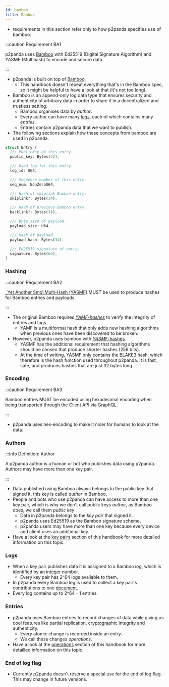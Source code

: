 ```yaml
---
id: bamboo
title: Bamboo
---
```


- requirements in this section refer only to how p2panda specifies use of bamboo.

:::caution Requirement BA1

p2panda uses [Bamboo][bamboo_spec] with Ed25519 (Digital Signature Algorithm) and YASMF (Multihash) to encode and secure data.

:::

- p2panda is built on top of [Bamboo][bamboo_spec].
  - This handbook doesn't repeat everything that's in the Bamboo spec, so it might be helpful to have a look at that (it's not too long).
- Bamboo is an append-only log data type that ensures security and authenticity of arbitrary data in order to share it in a decentralized and trustless setting.
  - Bamboo organises data by _author_.
  - Every author can have many [_logs_](#logs), each of which contains many _entries_.
  - Entries contain p2panda data that we want to publish.
- The following sections explain how these concepts from bamboo are used in p2panda.

```rust
struct Entry {
  /// PublicKey of this entry.
  public_key: Bytes(32),

  /// Used log for this entry.
  log_id: U64,

  /// Sequence number of this entry.
  seq_num: NonZeroU64,

  /// Hash of skiplink Bamboo entry.
  skiplink?: Bytes(34),

  /// Hash of previous Bamboo entry.
  backlink?: Bytes(34),

  /// Byte size of payload.
  payload_size: U64,

  /// Hash of payload.
  payload_hash: Bytes(34),

  /// Ed25519 signature of entry.
  signature: Bytes(64),
}
```

### Hashing

:::caution Requirement BA2

[\_Yet Another Smol Multi-Hash (YASMF)][yasmf] MUST be used to produce hashes for Bamboo entries and payloads.

:::

- The original Bamboo requires [_YAMF-hashes_][yamf] to verify the integrity of entries and logs.
  - YAMF is a multiformat hash that only adds new hashing algorithms when previous ones have been discovered to be broken.
- However, p2panda uses bamboo with [_YASMF_-hashes][yasmf].
  - YASMF has the additional requirement that hashing algorithms should be chosen that produce shorter hashes (256 bits).
  - At the time of writing, YASMF only contains the BLAKE3 hash, which therefore is the hash function used throughout p2panda. It is fast, safe, and produces hashes that are just 32 bytes long.

### Encoding

:::caution Requirement BA3

Bamboo entries MUST be encoded using hexadecimal encoding when being transported through the Client API via GraphQL.

:::

- p2panda uses hex-encoding to make it nicer for humans to look at the data.

### Authors

:::info Definition: Author

A p2panda author is a human or bot who publishes data using p2panda. Authors may have more than one key pair.

:::

- Data published using Bamboo always belongs to the public key that signed it, this key is called _author_ in Bamboo.
- People and bots who use p2panda can have access to more than one key pair, which is why we don't call public keys _author_, as Bamboo does, we call them _public key_.
  - Data in p2panda belongs to the _key pair_ that signed it.
  - p2panda uses Ed25519 as the Bamboo signature scheme.
  - p2panda users may have more than one key because every device and client uses an additional key.
- Have a look at the [key pairs][key_pairs] section of this handbook for more detailed information on this topic.

### Logs

- When a key pair publishes data it is assigned to a Bamboo _log_, which is identified by an integer number.
  - Every key pair has 2^64 logs available to them.
- In p2panda every Bamboo log is used to collect a key pair's contributions to one [document][documents].
- Every log contains up to 2^64 - 1 entries.

### Entries

- p2panda uses Bamboo entries to record changes of data while giving us cool features like partial replication, cryptographic integrity and authenticity.
  - Every atomic change is recorded inside an entry.
  - We call these changes _operations_.
- Have a look at the [operations][operations] section of this handbook for more detailled information on this topic.

### End of log flag

- Currently p2panda doesn't reserve a special use for the end of log flag. This may change in future versions.

[key_pairs]: /specification/data-types/key-pairs
[bamboo_spec]: https://github.com/bamboo-rs/bamboo-ed25519-yasmf
[yamf]: https://github.com/AljoschaMeyer/yamf-hash
[yasmf]: https://github.com/bamboo-rs/yasmf-hash
[documents]: /specification/data-types/documents
[operations]: /specification/data-types/operations
